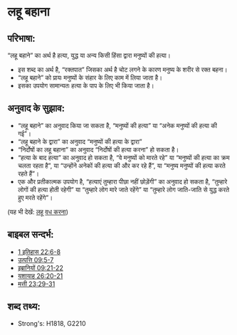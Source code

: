 # लहू बहाना #

## परिभाषा: ##

“लहू बहाने” का अर्थ है हत्या, युद्ध या अन्य किसी हिंसा द्वारा मनुष्यों की हत्या।

* इस शब्द का अर्थ है, “रक्तपात” जिसका अर्थ है चोट लगने के कारण मनुष्य के शरीर से रक्त बहना।
* “लहू बहाने” को प्रायः मनुष्यों के संहार के लिए काम में लिया जाता है।
* इसका उपयोग सामान्यतः हत्या के पाप के लिए भी किया जाता है।

## अनुवाद के सुझाव: ##

* “लहू बहाने” का अनुवाद किया जा सकता है, “मनुष्यों की हत्या” या “अनेक मनुष्यों की हत्या की गई”।
* “लहू बहाने के द्वारा” का अनुवाद “मनुष्यों की हत्या के द्वारा”
* “निर्दोषों का लहू बहाना” का अनुवाद “निर्दोषों की हत्या करना” हो सकता है।
* “हत्या के बाद हत्या” का अनुवाद हो सकता है, “वे मनुष्यों को मारते रहे” या “मनुष्यों की हत्या का क्रम चलता रहता है”, या “उन्होंने अनेकों की हत्या की और कर रहे हैं”, या “मनुष्य मनुष्यों की हत्या करते रहते हैं”। 
* एक और प्रतीकात्मक उपयोग है, “हत्याएं तुम्हारा पीछा नहीं छोड़ेंगी” का अनुवाद हो सकता है, “तुम्हारे लोगों की हत्या होती रहेगी” या “तुम्हारे लोग मारे जाते रहेंगे” या “तुम्हारे लोग जाति-जाति से युद्ध करते हुए मरते रहेंगे”।

(यह भी देखें: [लहू](../kt/blood.md) [वध करना](../other/slaughter.md))

## बाइबल सन्दर्भ: ##

* [1 इतिहास 22:6-8](rc://hi/tn/help/1ch/22/06)
* [उत्पत्ति 09:5-7](rc://hi/tn/help/gen/09/05)
* [इब्रानियों 09:21-22](rc://hi/tn/help/heb/09/21)
* [यशायाह 26:20-21](rc://hi/tn/help/isa/26/20)
* [मत्ती 23:29-31](rc://hi/tn/help/mat/23/29)

## शब्द तथ्य: ##

* Strong's: H1818, G2210

